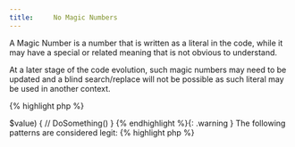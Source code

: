 ```yaml
---
title:     No Magic Numbers
---
```


A Magic Number is a number that is written as a literal in the code, while it may have a special or related meaning that is not obvious to understand. 

At a later stage of the code evolution, such magic numbers may need to be updated and a blind search/replace will not be possible as such literal may be used in another context.

{% highlight php %}
<?php
if (strlen($password) < 10) { // 10 is a magic number, that may change at any time. 
	$password['status'] = 33; // that is an error number, another magic number
	$password['checked'] += 1; // that is not a magic number: it only counts password's checks
}

{% endhighlight %}


Magic numbers will raise problems when they appear in two different locations, and are updated only once. 

0, 1, 2 and 100 are often regarded as exceptions, as they are so often used. However, it is also a good idea to consider them as magic numbers and provide a better name for them: for example, 0 and 1 may be used and confused as `false` and `true`.

Magic numbers are useful in unit tests, where a wide range of valid and invalid values must be tested to check the behavior of the code.

It is recommended to provide explicit constant names for literals as often as possible. 0 and 1 should be considered too.


### Rule Details

This rule targets literals within comparisons, math expressions or assignations.

The following code is considered a warning:

{% highlight php %}
<?php
if ($value == 1) {  // magic number
	$value *= 1.206;   // magic number for VAT in some countries
}

if (3 > $value) { 
	// DoSomething()
}

{% endhighlight %}{: .warning }


The following patterns are considered legit:

{% highlight php %}
<?php
$percentage /= 100; // classic percentage

$count += 1; // simple increment

{% endhighlight %}{: .good }


### Further Reading

* [Magic number (programming)]



[Magic number (programming)]: http://en.wikipedia.org/wiki/Magic_number_%28programming%29
